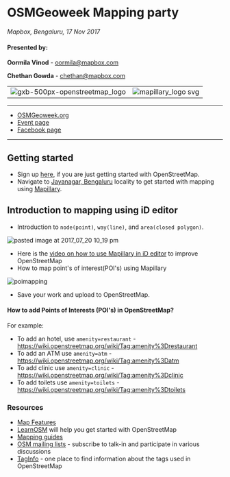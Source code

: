 # OSMGeoweek Mapping party 
*Mapbox, Bengaluru, 17 Nov 2017*

#### Presented by:

**Oormila Vinod** - oormila@mapbox.com

**Chethan Gowda** - chethan@mapbox.com

| | | 
|---|---|
|![gxb-500px-openstreetmap_logo](https://user-images.githubusercontent.com/6770741/28453477-34d856f8-6e15-11e7-95d1-022ab54b0355.png) | ![mapillary_logo svg](https://user-images.githubusercontent.com/6770741/32936973-6cc75bf6-cb9c-11e7-8701-83b2d155939c.png)|

---

- [OSMGeoweek.org](http://osmgeoweek.org/)
- [Event page](https://www.mapbox.com/events/osm-geoweek-blr/)
- [Facebook page](https://www.facebook.com/events/1239288609549971/)

---

## Getting started

- Sign up [here](https://www.openstreetmap.org), if you are just getting started with OpenStreetMap.  
- Navigate to [Jayanagar, Bengaluru](https://www.openstreetmap.org/#map=15/12.9390/77.5859) locality to get started with mapping using [Mapillary](https://www.mapillary.com/). 

## Introduction to mapping using iD editor

- Introduction to `node(point)`, `way(line)`, and `area(closed polygon)`.

![pasted image at 2017_07_20 10_19 pm](https://user-images.githubusercontent.com/6770741/28456397-c7b56830-6e1f-11e7-9404-3838bfbcbd9e.png)
- Here is the [video on how to use Mapillary in iD editor](https://www.youtube.com/watch?v=1H8fx6ZUDTw) to improve OpenStreetMap
- How to map point's of interest(POI's) using Mapillary 

![poimapping](https://imgur.com/a/Ii8vO)

- Save your work and upload to OpenStreetMap.


#### How to add Points of Interests (POI's) in OpenStreetMap?

For example:
- To add an hotel, use `amenity=restaurant` - https://wiki.openstreetmap.org/wiki/Tag:amenity%3Drestaurant
- To add an ATM use `amenity=atm` - https://wiki.openstreetmap.org/wiki/Tag:amenity%3Datm
- To add clinic use `amenity=clinic` - https://wiki.openstreetmap.org/wiki/Tag:amenity%3Dclinic
- To add toilets use `amenity=toilets` - https://wiki.openstreetmap.org/wiki/Tag:amenity%3Dtoilets

### Resources

- [Map Features](https://wiki.openstreetmap.org/wiki/Map_Features#Amenity)
- [LearnOSM](http://learnosm.org/en/) will help you get started with OpenStreetMap
- [Mapping guides](https://www.mapbox.com/mapping/) 
- [OSM mailing lists](https://wiki.openstreetmap.org/wiki/Mailing_lists) - subscribe to talk-in and participate in various discussions
- [TagInfo](https://taginfo.openstreetmap.org/) - one place to find information about the tags used in OpenStreetMap
